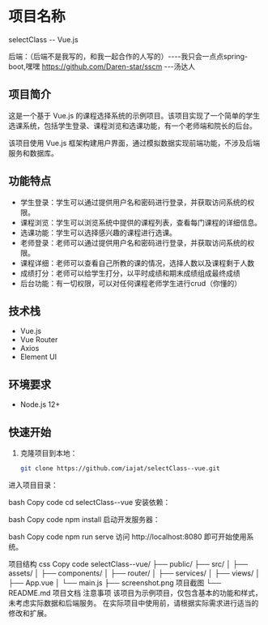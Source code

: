 # 项目名称

selectClass -- Vue.js

后端：（后端不是我写的，和我一起合作的人写的）----我只会一点点spring-boot,嘿嘿
https://github.com/Daren-star/sscm   ---汤达人


## 项目简介

这是一个基于 Vue.js 的课程选择系统的示例项目。该项目实现了一个简单的学生选课系统，包括学生登录、课程浏览和选课功能，有一个老师端和院长的后台。

该项目使用 Vue.js 框架构建用户界面，通过模拟数据实现前端功能，不涉及后端服务和数据库。

## 功能特点

- 学生登录：学生可以通过提供用户名和密码进行登录，并获取访问系统的权限。
- 课程浏览：学生可以浏览系统中提供的课程列表，查看每门课程的详细信息。
- 选课功能：学生可以选择感兴趣的课程进行选课。
- 老师登录：老师可以通过提供用户名和密码进行登录，并获取访问系统的权限。
- 课程详细：老师可以查看自己所教的课的情况，选择人数以及课程剩于人数
- 成绩打分：老师可以给学生打分，以平时成绩和期末成绩组成最终成绩
- 后台功能：有一切权限，可以对任何课程老师学生进行crud（你懂的）
## 技术栈

- Vue.js
- Vue Router
- Axios
- Element UI

## 环境要求

- Node.js 12+

## 快速开始

1. 克隆项目到本地：

   ```bash
   git clone https://github.com/iajat/selectClass--vue.git
进入项目目录：

bash
Copy code
cd selectClass--vue
安装依赖：

bash
Copy code
npm install
启动开发服务器：

bash
Copy code
npm run serve
访问 http://localhost:8080 即可开始使用系统。

项目结构
css
Copy code
selectClass--vue/
├── public/
├── src/
│   ├── assets/
│   ├── components/
│   ├── router/
│   ├── services/
│   ├── views/
│   ├── App.vue
│   └── main.js
├── screenshot.png           项目截图
└── README.md                项目文档
注意事项
该项目为示例项目，仅包含基本的功能和样式，未考虑实际数据和后端服务。
在实际项目中使用前，请根据实际需求进行适当的修改和扩展。